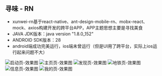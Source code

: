 <!--
 * @Author: your name
 * @Date: 2019-11-21 16:19:24
 * @LastEditTime: 2019-11-21 16:40:29
 * @LastEditors: Please set LastEditors
 * @Description: In User Settings Edit
 * @FilePath: \xunwei_rn\README.md
 -->
## 寻味 - RN
- xunwei-rn基于react-native、ant-design-mobile-rn、mobx-react、mock、axios构建开发的跨平台APP，APP主题思想主要是寻找美食
- JAVA JDK版本：java version "1.8.0_152"
- ANDROID SDK版本：28
- android端成功完美运行，ios端未曾运行（但是UI用了跨平台，实际上ios运行起来问题不大）

![启动页-效果图](screenshot/splash.png)
![主页页-效果图](screenshot/home.png)
![发现页-效果图](screenshot/find.png)
![地铁页-效果图](screenshot/metro.png)
![信息页-效果图](screenshot/message.png)
![我的页-效果图](screenshot/my.png)